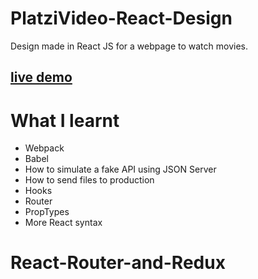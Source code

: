 # PlatziVideo-React-Design

Design made in React JS for a webpage to watch movies.

## [live demo](https://andrescampuzano.github.io/React-PlatziVideo-Design/)

# What I learnt

-  Webpack
-  Babel
-  How to simulate a fake API using JSON Server
-  How to send files to production
-  Hooks
-  Router
-  PropTypes
-  More React syntax

# React-Router-and-Redux
